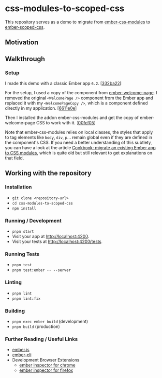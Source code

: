 # css-modules-to-scoped-css

This repository serves as a demo to migrate from [ember-css-modules](https://github.com/salsify/ember-css-modules) to [ember-scoped-css](https://github.com/soxhub/ember-scoped-css).

## Motivation


## Walkthrough

### Setup

I made this demo with a classic Ember app `6.2`. [[332ba22](https://github.com/BlueCutOfficial/css-modules-to-scoped-css/commit/332ba223aa8391001cfb16b43efeb9be901a18b5)]

For the setup, I used a copy of the component from [ember-welcome-page](https://github.com/ember-cli/ember-welcome-page). I removed the original `<WelcomePage />` component from the Ember app and replaced it with my `<WelcomePageCopy />`, which is a component defined directly in my application. [[6611e0e](https://github.com/BlueCutOfficial/css-modules-to-scoped-css/commit/6611e0eab76f1e2d96955274eb5d276b20eba776)]

Then I installed the addon ember-css-modules and get the copy of ember-welcome-page CSS to work with it. [[00fcf05](https://github.com/BlueCutOfficial/css-modules-to-scoped-css/commit/00fcf054c6153b2d407ccf0936c97c876fd0e1ff)]

Note that ember-css-modules relies on local classes, the styles that apply to tag elements like `body`, `div`, `p`... remain global even if they are defined in the component's CSS. If you need a better understanding of this subtlety, you can have a look at the article [Cookbook: migrate an existing Ember app to CSS modules](https://mainmatter.com/blog/2022/08/24/cookbook-ember-app-to-css-modules/), which is quite old but still relevant to get explanations on that field.

## Working with the repository

### Installation

- `git clone <repository-url>`
- `cd css-modules-to-scoped-css`
- `npm install`

### Running / Development

- `pnpm start`
- Visit your app at [http://localhost:4200](http://localhost:4200).
- Visit your tests at [http://localhost:4200/tests](http://localhost:4200/tests).

### Running Tests

- `pnpm test`
- `pnpm test:ember -- --server`

### Linting

- `pnpm lint`
- `pnpm lint:fix`

### Building

- `pnpm exec ember build` (development)
- `pnpm build` (production)

### Further Reading / Useful Links

- [ember.js](https://emberjs.com/)
- [ember-cli](https://cli.emberjs.com/release/)
- Development Browser Extensions
  - [ember inspector for chrome](https://chrome.google.com/webstore/detail/ember-inspector/bmdblncegkenkacieihfhpjfppoconhi)
  - [ember inspector for firefox](https://addons.mozilla.org/en-US/firefox/addon/ember-inspector/)
